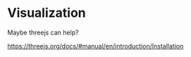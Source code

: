 # Visualization

Maybe threejs can help?

https://threejs.org/docs/#manual/en/introduction/Installation
